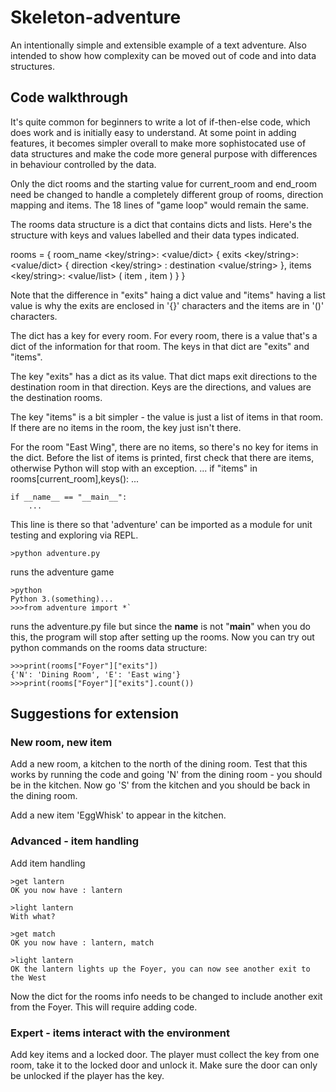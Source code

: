 # Skeleton-adventure

An intentionally simple and extensible example of a text adventure.
Also intended to show how complexity can be moved out of code and into data structures.

## Code walkthrough

It's quite common for beginners to write a lot of if-then-else code, which does work
and is initially easy to understand.  At some point in adding features, it becomes simpler
overall to make more sophistocated use of data structures and make the code more 
general purpose with differences in behaviour controlled by the data.

Only the dict rooms and the starting value for current_room and end_room need be changed to
handle a completely different group of rooms, direction mapping and items.
The 18 lines of "game loop" would remain the same.

The rooms data structure is a dict that contains dicts and lists.  Here's the structure
with keys and values labelled and their data types indicated.

rooms <dict> = {
    room_name <key/string>: <value/dict> {
	exits <key/string>: <value/dict> {
    	    direction <key/string> : destination <value/string> },
	items <key/string>: <value/list> ( item <string>, item <string> ) }
	}

Note that the difference in "exits" haing a dict value and "items" having a list value
is why the exits are enclosed in '{}' characters and the items are in '()' characters.

The dict has a key for every room.  For every room, there is a value that's a dict 
of the information for that room.  The keys in that dict are "exits" and "items".

The key "exits" has a dict as its value.  That dict maps exit directions to the 
destination room in that direction.  Keys are the directions, and values are the 
destination rooms.

The key "items" is a bit simpler - the value is just a list of items in that room.
If there are no items in the room, the key just isn't there.

For the room "East Wing", there are no items, so there's no key for items in the dict.
Before the list of items is printed, first check that there are items, otherwise
Python will stop with an exception.
	...
	if "items" in rooms[current_room],keys():
		...

	if __name__ == "__main__":
		...
This line is there so that 'adventure' can be imported as a module for unit testing
and exploring via REPL.

	>python adventure.py

runs the adventure game

	>python
	Python 3.(something)...
	>>>from adventure import *`

runs the adventure.py file but since the __name__ is not "__main__" when
you do this, the program will stop after setting up the rooms.
Now you can try out python commands on the rooms data structure:

	>>>print(rooms["Foyer"]["exits"])
	{'N': 'Dining Room', 'E': 'East wing'}
	>>>print(rooms["Foyer"]["exits"].count())


## Suggestions for extension

### New room, new item

Add a new room, a kitchen to the north of the dining room.  Test that this works by
running the code and going 'N' from the dining room - you should be in the kitchen.
Now go 'S' from the kitchen and you should be back in the dining room.

Add a new item 'EggWhisk' to appear in the kitchen.

### Advanced - item handling

Add item handling

	>get lantern
	OK you now have : lantern

	>light lantern
	With what?

	>get match
	OK you now have : lantern, match

	>light lantern
	OK the lantern lights up the Foyer, you can now see another exit to the West

Now the dict for the rooms info needs to be changed to include another exit from the Foyer.
This will require adding code.

### Expert - items interact with the environment

Add key items and a locked door.  The player must collect the key from one room, take it
to the locked door and unlock it.  Make sure the door can only be unlocked if the player
has the key.

